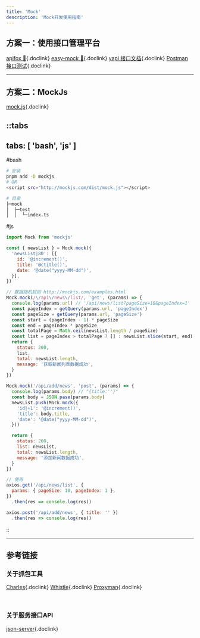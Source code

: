 ```yaml
---
title: 'Mock'
description: 'Mock开发使用指南'
---
```


## 方案一：使用接口管理平台

[apifox 🌟](https://www.apifox.cn/?utm_source=zhihu&utm_medium=article_10001&utm_content=141425111){.doclink}
[easy-mock 🌟](https://mock.presstime.cn/){.doclink}
[yapi 接口文档](https://hellosean1025.github.io/yapi/documents/index.html){.doclink}
[Postman 接口测试](https://www.postman.com/){.doclink}

<hr />

## 方案二：MockJs

[mock.js](http://mockjs.com/){.doclink}

::tabs
---
tabs: [ 'bash', 'js' ]
---

#bash
```bash
# 安装
pnpm add -D mockjs
# OR
<script src="http://mockjs.com/dist/mock.js"></script>

# 目录
├─mock
│  ├─test
│  │  └─index.ts
```

#js
```js
import Mock from 'mockjs'

const { newsList } = Mock.mock({
  'newsList|80': [{
    id: '@increment()',
    title: '@ctitle()',
    date: '@date("yyyy-MM-dd")',
  }],
})

// 数据随机规则 http://mockjs.com/examples.html
Mock.mock(/\/api\/news\/list/, 'get', (params) => {
  console.log(params.url) // '/api/news/list?pageSize=10&pageIndex=1'
  const pageIndex = getQuery(params.url, 'pageIndex')
  const pageSize = getQuery(params.url, 'pageSize')
  const start = (pageIndex - 1) * pageSize
  const end = pageIndex * pageSize
  const totalPage = Math.ceil(newsList.length / pageSize)
  const list = pageIndex > totalPage ? [] : newsList.slice(start, end)
  return {
    status: 200,
    list,
    total: newsList.length,
    message: '获取新闻列表数据成功',
  }
})

Mock.mock('/api/add/news', 'post', (params) => {
  console.log(params.body) // "{title:''}"
  const body = JSON.pase(params.body)
  newsList.push(Mock.mock({
    'id|+1': '@increment()',
    'title': body.title,
    'date': '@date("yyyy-MM-dd")',
  }))

  return {
    status: 200,
    list: newsList,
    total: newsList.length,
    message: '添加新闻数据成功',
  }
})

// 使用
axios.get('/api/news/list', {
  params: { pageSize: 10, pageIndex: 1 },
})
  .then(res => console.log(res))

axios.post('/api/add/news', { title: '' })
  .then(res => console.log(res))
```

::

<hr />

## 参考链接

### 关于抓包工具

[Charles](https://www.charlesproxy.com/){.doclink}
[Whistle](http://wproxy.org/whistle/){.doclink}
[Proxyman](https://proxyman.io/){.doclink}

<br />

### 关于服务接口API

[json-server](https://github.com/typicode/json-server){.doclink}
